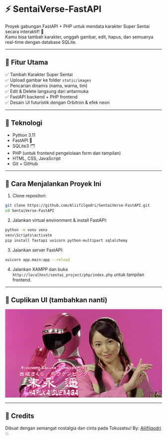 # ⚡ SentaiVerse-FastAPI

Proyek gabungan FastAPI + PHP untuk mendata karakter Super Sentai secara interaktif! 🚀  
Kamu bisa tambah karakter, unggah gambar, edit, hapus, dan semuanya real-time dengan database SQLite.

---

## 🎯 Fitur Utama
✅ Tambah Karakter Super Sentai  
✅ Upload gambar ke folder `static/images`  
✅ Pencarian dinamis (nama, warna, tim)  
✅ Edit & Delete langsung dari antarmuka  
✅ FastAPI backend + PHP frontend  
✅ Desain UI futuristik dengan Orbitron & efek neon

---

## 🔧 Teknologi
- Python 3.11
- FastAPI 🚀
- SQLite3 🗂️
- PHP (untuk frontend pengelolaan form dan tampilan)
- HTML, CSS, JavaScript
- Git + GitHub

---

## 🚀 Cara Menjalankan Proyek Ini

1. Clone repositori:

```bash
git clone https://github.com/Aliifilqodri/SentaiVerse-FastAPI.git
cd SentaiVerse-FastAPI
````

2. Jalankan virtual environment & install FastAPI:

```bash
python -m venv venv
venv\Scripts\activate
pip install fastapi uvicorn python-multipart sqlalchemy
```

3. Jalankan server FastAPI:

```bash
uvicorn app.main:app --reload
```

4. Jalankan XAMPP dan buka `http://localhost/sentai_project/php/index.php` untuk tampilan frontend.

---

## 📸 Cuplikan UI (tambahkan nanti)

![Preview Screenshot](static/images/sakura.jpg)

---

## 🙌 Credits

Dibuat dengan semangat nostalgia dan cinta pada Tokusatsu!
By: [Aliifilqodri](https://github.com/Aliifilqodri) 💥
